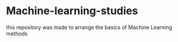 # Machine-learning-studies
this repository was made to arrange the basics of Machine Learning methods

